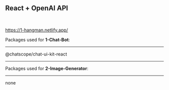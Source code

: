 <h2>React + OpenAI API</h2><br>

https://1-hangman.netlify.app/

Packages used for <b>1-Chat-Bot</b>:<hr>
@chatscope/chat-ui-kit-react

<hr>Packages used for <b>2-Image-Generator</b>:<hr>
none
